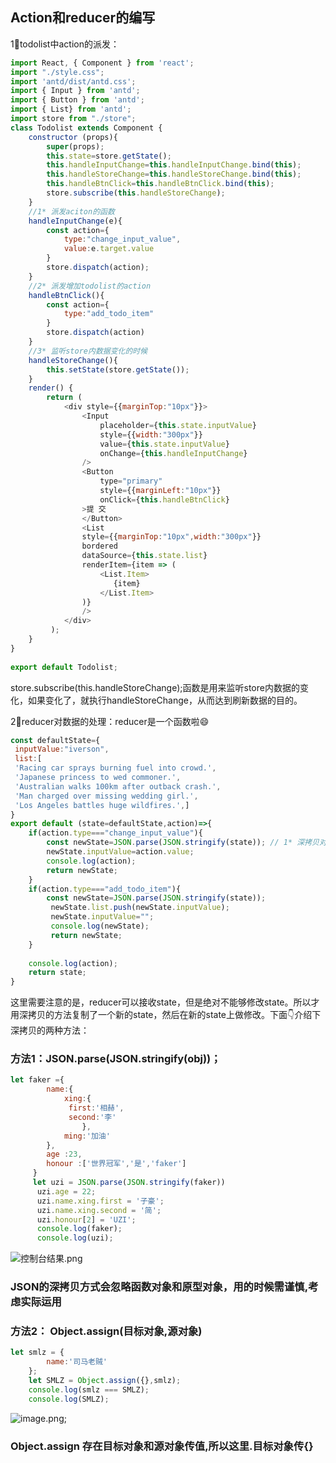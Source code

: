 ## Action和reducer的编写

1⃣️todolist中action的派发：
```javascript
import React, { Component } from 'react';
import "./style.css";
import 'antd/dist/antd.css';
import { Input } from 'antd';
import { Button } from 'antd';
import { List} from 'antd';
import store from "./store";
class Todolist extends Component {
    constructor (props){
        super(props);
        this.state=store.getState();
        this.handleInputChange=this.handleInputChange.bind(this);
        this.handleStoreChange=this.handleStoreChange.bind(this);
        this.handleBtnClick=this.handleBtnClick.bind(this);
        store.subscribe(this.handleStoreChange);
    }
    //1* 派发aciton的函数
    handleInputChange(e){
        const action={
            type:"change_input_value",
            value:e.target.value
        }
        store.dispatch(action);
    }
    //2* 派发增加todolist的action
    handleBtnClick(){
        const action={
            type:"add_todo_item"
        }
        store.dispatch(action)
    }
    //3* 监听store内数据变化的时候
    handleStoreChange(){
        this.setState(store.getState());
    }
    render() { 
        return ( 
            <div style={{marginTop:"10px"}}>
                <Input 
                    placeholder={this.state.inputValue} 
                    style={{width:"300px"}}
                    value={this.state.inputValue}
                    onChange={this.handleInputChange}
                />
                <Button 
                    type="primary" 
                    style={{marginLeft:"10px"}}
                    onClick={this.handleBtnClick}
                >提 交
                </Button>  
                <List
                style={{marginTop:"10px",width:"300px"}}
                bordered
                dataSource={this.state.list}
                renderItem={item => (
                    <List.Item>
                       {item}
                    </List.Item>
                )}
                />
            </div>    
         );
    }
}
 
export default Todolist;
```
store.subscribe(this.handleStoreChange);函数是用来监听store内数据的变化，如果变化了，就执行handleStoreChange，从而达到刷新数据的目的。


2⃣️reducer对数据的处理：reducer是一个函数啦😄
```javascript
const defaultState={
 inputValue:"iverson",
 list:[ 
 'Racing car sprays burning fuel into crowd.',
 'Japanese princess to wed commoner.',
 'Australian walks 100km after outback crash.',
 'Man charged over missing wedding girl.',
 'Los Angeles battles huge wildfires.',]
}
export default (state=defaultState,action)=>{
    if(action.type==="change_input_value"){
        const newState=JSON.parse(JSON.stringify(state)); // 1* 深拷贝对象 
        newState.inputValue=action.value;
        console.log(action);
        return newState;
    }
    if(action.type==="add_todo_item"){
        const newState=JSON.parse(JSON.stringify(state));
         newState.list.push(newState.inputValue);
         newState.inputValue="";
         console.log(newState);
         return newState;
    }
       
    console.log(action);
    return state;
}
```

这里需要注意的是，reducer可以接收state，但是绝对不能够修改state。所以才用深拷贝的方法复制了一个新的state，然后在新的state上做修改。下面👇介绍下深拷贝的两种方法：

### 方法1：JSON.parse(JSON.stringify(obj))；

```javascript
let faker ={        
        name:{         
            xing:{ 
             first:'相赫',             
             second:'李'
                },        
            ming:'加油'
        },
        age :23,      
        honour :['世界冠军','是','faker']
     }      
     let uzi = JSON.parse(JSON.stringify(faker))
      uzi.age = 22;
      uzi.name.xing.first = '子豪';
      uzi.name.xing.second = '简';
      uzi.honour[2] = 'UZI';
      console.log(faker);   
      console.log(uzi);

```
![控制台结果.png](https://upload-images.jianshu.io/upload_images/12442612-96e0a84032a6bfb7.png?imageMogr2/auto-orient/strip%7CimageView2/2/w/1240)

### JSON的深拷贝方式会忽略函数对象和原型对象，用的时候需谨慎,考虑实际运用 

### 方法2： Object.assign(目标对象,源对象)

```javascript
let smlz = {      
        name:'司马老贼'
    };   
    let SMLZ = Object.assign({},smlz);   
    console.log(smlz === SMLZ);   
    console.log(SMLZ);
```
![image.png](https://upload-images.jianshu.io/upload_images/12442612-b5c31097600472d1.png?imageMogr2/auto-orient/strip%7CimageView2/2/w/1240);

### Object.assign 存在目标对象和源对象传值,所以这里.目标对象传{}




